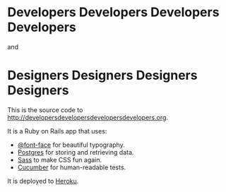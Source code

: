 # Developers Developers Developers Developers

and

# Designers Designers Designers Designers

This is the source code to http://developersdevelopersdevelopersdevelopers.org.

It is a Ruby on Rails app that uses:

* [@font-face](http://www.w3.org/TR/css3-fonts/#the-font-face-rule) for beautiful typography.
* [Postgres](http://www.postgresql.org/) for storing and retrieving data.
* [Sass](http://sass-lang.com/) to make CSS fun again.
* [Cucumber](https://github.com/thoughtbot/dddd/tree/master/features) for human-readable tests.

It is deployed to [Heroku](http://heroku.com).
